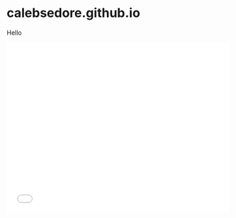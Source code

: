 # calebsedore.github.io
Hello
<iframe src="//www.pixton.com/embed/f9mcst86" frameborder="0" width="100%" height="384" allowfullscreen></iframe>

